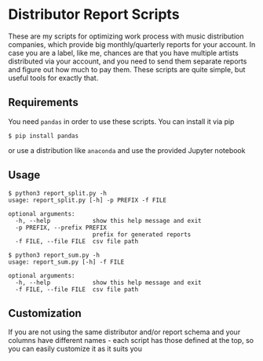 # Distributor Report Scripts
These are my scripts for optimizing work process with music distribution companies, which provide big monthly/quarterly reports for your account. In case you are a label, like me, chances are that you have multiple artists distributed via your account, and you need to send them separate reports and figure out how much to pay them. These scripts are quite simple, but useful tools for exactly that.

## Requirements
You need `pandas` in order to use these scripts. You can install it via pip

```
$ pip install pandas
```

or use a distribution like `anaconda` and use the provided Jupyter notebook

## Usage

```
$ python3 report_split.py -h
usage: report_split.py [-h] -p PREFIX -f FILE

optional arguments:
  -h, --help            show this help message and exit
  -p PREFIX, --prefix PREFIX
                        prefix for generated reports
  -f FILE, --file FILE  csv file path

```

```
$ python3 report_sum.py -h
usage: report_sum.py [-h] -f FILE

optional arguments:
  -h, --help            show this help message and exit
  -f FILE, --file FILE  csv file path
```

## Customization
If you are not using the same distributor and/or report schema and your columns have different names - each script has those defined at the top, so you can easily customize it as it suits you